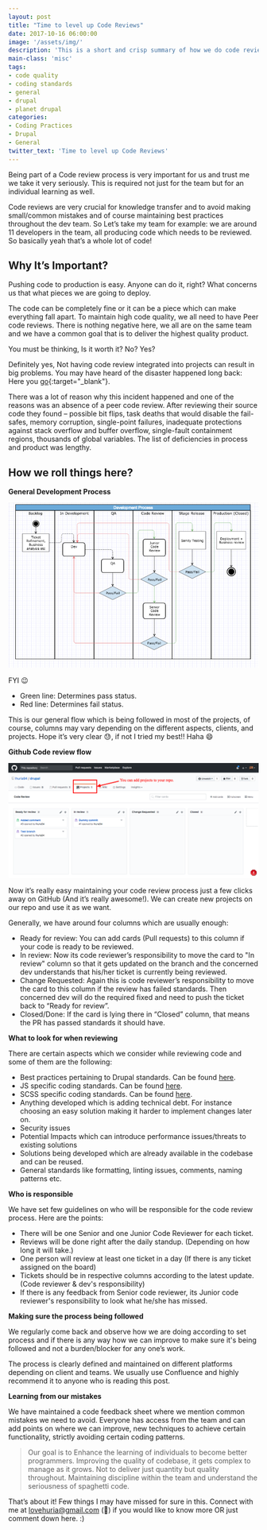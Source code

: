 ```yaml
---
layout: post
title: "Time to level up Code Reviews"
date: 2017-10-16 06:00:00
image: '/assets/img/'
description: 'This is a short and crisp summary of how we do code reviews.'
main-class: 'misc'
tags:
- code quality
- coding standards
- general
- drupal
- planet drupal
categories:
- Coding Practices
- Drupal
- General
twitter_text: 'Time to level up Code Reviews'
---
```


Being part of a Code review process is very important for us and trust me we take it very seriously. This is required not just for the team but for an individual learning as well.

Code reviews are very crucial for knowledge transfer and to avoid making small/common mistakes and of course maintaining best practices throughout the dev team. So Let’s take my team for example: we are around 11 developers in the team, all producing code which needs to be reviewed. So basically yeah that’s a whole lot of code!

## Why It’s Important?

Pushing code to production is easy. Anyone can do it, right? What concerns us that what pieces we are going to deploy.

The code can be completely fine or it can be a piece which can make everything fall apart. To maintain high code quality, we all need to have Peer code reviews. There is nothing negative here, we all are on the same team and we have a common goal that is to deliver the highest quality product.

You must be thinking, Is it worth it? No? Yes?

Definitely yes, Not having code review integrated into projects can result in big problems. You may have heard of the disaster happened long back: Here you [go][toyota-spaghetti-blog-post]{:target="_blank"}.

There was a lot of reason why this incident happened and one of the reasons was an absence of a peer code review. After reviewing their source code they found – possible bit flips, task deaths that would disable the fail-safes, memory corruption, single-point failures, inadequate protections against stack overflow and buffer overflow, single-fault containment regions, thousands of global variables. The list of deficiencies in process and product was lengthy.

## How we roll things here?

**General Development Process**

![Dev process](/assets/img/2017-10-16-time-to-level-up-code-reviews/dev-process.png)

FYI :wink:
* Green line: Determines pass status.
* Red line: Determines fail status.

This is our general flow which is being followed in most of the projects, of course, columns may vary depending on the different aspects, clients, and projects. Hope it’s very clear :sweat:, if not I tried my best!! Haha :smile:

**Github Code review flow**

![Github project](/assets/img/2017-10-16-time-to-level-up-code-reviews/github-project.png)

Now it’s really easy maintaining your code review process just a few clicks away on GitHub (And it’s really awesome!). We can create new projects on our repo and use it as we want.

Generally, we have around four columns which are usually enough:
- Ready for review: You can add cards (Pull requests) to this column if your code is ready to be reviewed.
- In review: Now its code reviewer’s responsibility to move the card to "In review" column so that it gets updated on the branch and the concerned dev understands that his/her ticket is currently being reviewed.
- Change Requested: Again this is code reviewer’s responsibility to move the card to this column if the review has failed standards. Then concerned dev will do the required fixed and need to push the ticket back to “Ready for review”.
- Closed/Done: If the card is lying there in “Closed” column, that means the PR has passed standards it should have.

**What to look for when reviewing**

There are certain aspects which we consider while reviewing code and some of them are the following:

* Best practices pertaining to Drupal standards. Can be found [here][drupal-standards].
* JS specific coding standards. Can be found [here][drupal-js-standards].
* SCSS specific coding standards. Can be found [here][scss-standards].
* Anything developed which is adding technical debt. For instance choosing an easy solution making it harder to implement changes later on.
* Security issues
* Potential Impacts which can introduce performance issues/threats to existing solutions
* Solutions being developed which are already available in the codebase and can be reused.
* General standards like formatting, linting issues, comments, naming patterns etc.

**Who is responsible**

We have set few guidelines on who will be responsible for the code review process. Here are the points:

* There will be one Senior and one Junior Code Reviewer for each ticket.
* Reviews will be done right after the daily standup. (Depending on how long it will take.)
* One person will review at least one ticket in a day (If there is any ticket assigned on the board)
* Tickets should be in respective columns according to the latest update. (Code reviewer & dev's responsibility)
* If there is any feedback from Senior code reviewer, its Junior code reviewer's responsibility to look what he/she has missed.

**Making sure the process being followed**

We regularly come back and observe how we are doing according to set process and if there is any way how we can improve to make sure it's being followed and not a burden/blocker for any one’s work.

The process is clearly defined and maintained on different platforms depending on client and teams. We usually use Confluence and highly recommend it to anyone who is reading this post.

**Learning from our mistakes**

We have maintained a code feedback sheet where we mention common mistakes we need to avoid. Everyone has access from the team and can add points on where we can improve, new techniques to achieve certain functionality, strictly avoiding certain coding patterns.

> Our goal is to
Enhance the learning of individuals to become better programmers.
Improving the quality of codebase, it gets complex to manage as it grows.
Not to deliver just quantity but quality throughout.
Maintaining discipline within the team and understand the seriousness of spaghetti code.


That’s about it! Few things I may have missed for sure in this. Connect with me at [lovehuria@gmail.com][mail] (:email:) if you would like to know more OR just comment down here. :)

[toyota-spaghetti-blog-post]: http://www.safetyresearch.net/blog/articles/toyota-unintended-acceleration-and-big-bowl-%E2%80%9Cspaghetti%E2%80%9D-code

[drupal-standards]: https://www.drupal.org/docs/develop/standards

[drupal-js-standards]: https://www.drupal.org/docs/develop/standards/javascript/javascript-coding-standards

[scss-standards]: https://www.drupal.org/docs/develop/standards/css/css-coding-standards

[mail]: mailto:lovehuria@gmail.com
